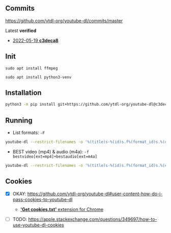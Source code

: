 ## Commits

https://github.com/ytdl-org/youtube-dl/commits/master

Latest **verified**

- [2022-05-19 **c3deca8**](https://github.com/ytdl-org/youtube-dl/commit/c3deca86aedd2d8ab7cd0c596fd68b7aeb7c042d)

## Init

```
sudo apt install ffmpeg

sudo apt install python3-venv
```

## Installation

```sh
python3 -m pip install git+https://github.com/ytdl-org/youtube-dl@c3deca86aedd2d8ab7cd0c596fd68b7aeb7c042d
```

## Running

- List formats: `-F`

```sh
youtube-dl --restrict-filenames -o '%(title)s-%(id)s.f%(format_id)s.%(ext)s' --write-info-json -F URL
```


- BEST video (mp4) & audio (m4a): `-f bestvideo[ext=mp4]+bestaudio[ext=m4a]`

```sh
youtube-dl --restrict-filenames -o '%(title)s-%(id)s.f%(format_id)s.%(ext)s' --write-info-json -f bestvideo[ext=mp4]+bestaudio[ext=m4a] URL
```

## Cookies

- [x] OKAY: https://github.com/ytdl-org/youtube-dl#user-content-how-do-i-pass-cookies-to-youtube-dl

    - [**'Get cookies.txt'** extension for Chrome](https://chrome.google.com/webstore/detail/get-cookiestxt/bgaddhkoddajcdgocldbbfleckgcbcid)

- [ ] TODO: https://apple.stackexchange.com/questions/349697/how-to-use-youtube-dl-cookies
